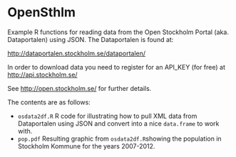 # OpenSthlm
Example R functions for reading data from the Open Stockholm Portal (aka. Dataportalen) 
using JSON. The Dataportalen is found at: 

http://dataportalen.stockholm.se/dataportalen/

In order to download data you need to register for an API_KEY (for free)
at http://api.stockholm.se/

See http://open.stockholm.se/ for further details. 

The contents are as follows:
* `osdata2df.R` R code for illustrating how to pull XML data from Dataportalen using JSON and convert into a nice `data.frame` to work with. 
* `pop.pdf` Resulting graphic from `osdata2df.R`showing the population in Stockholm Kommune for the years 2007-2012.
